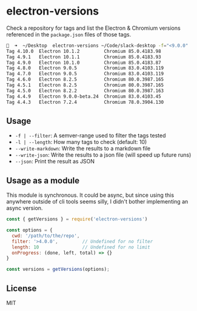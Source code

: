 # electron-versions

Check a repository for tags and list the Electron & Chromium versions referenced in the `package.json` files of those tags.

```sh
🍄  ➜  ~/Desktop  electron-versions ~/Code/slack-desktop -f="<9.0.0"
Tag 4.10.0  Electron 10.1.2         Chromium 85.0.4183.98
Tag 4.9.1   Electron 10.1.1         Chromium 85.0.4183.93
Tag 4.9.0   Electron 10.1.0         Chromium 85.0.4183.87
Tag 4.8.0   Electron 9.0.5          Chromium 83.0.4103.119
Tag 4.7.0   Electron 9.0.5          Chromium 83.0.4103.119
Tag 4.6.0   Electron 8.2.5          Chromium 80.0.3987.165
Tag 4.5.1   Electron 8.2.5          Chromium 80.0.3987.165
Tag 4.5.0   Electron 8.2.2          Chromium 80.0.3987.163
Tag 4.4.9   Electron 9.0.0-beta.24  Chromium 83.0.4103.45
Tag 4.4.3   Electron 7.2.4          Chromium 78.0.3904.130
```

## Usage
 * `-f | --filter`: A semver-range used to filter the tags tested
 * `-l | --length`: How many tags to check (default: 10)
 * `--write-markdown`: Write the results to a markdown file
 * `--write-json`: Write the results to a json file (will speed up future runs)
 * `--json`: Print the result as JSON

## Usage as a module
This module is synchronous. It could be async, but since using this
anywhere outside of cli tools seems silly, I didn't bother implementing
an async version.

```js
const { getVersions } = require('electron-versions')

const options = {
  cwd: '/path/to/the/repo',
  filter: '>4.0.0',         // Undefined for no filter
  length: 10                // Undefined for no limit
  onProgress: (done, left, total) => {}
}

const versions = getVersions(options);
```

## License
MIT